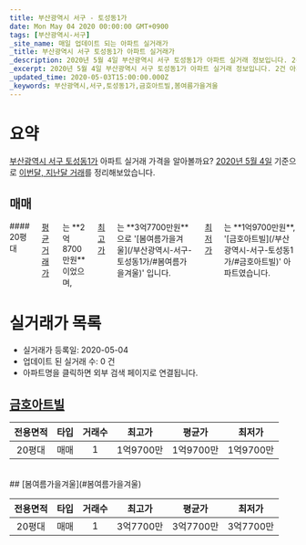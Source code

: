 ```yaml
---
title: 부산광역시 서구 - 토성동1가
date: Mon May 04 2020 00:00:00 GMT+0900
tags: [부산광역시-서구]
_site_name: 매일 업데이트 되는 아파트 실거래가
_title: 부산광역시 서구 토성동1가 아파트 실거래가
_description: 2020년 5월 4일 부산광역시 서구 토성동1가 아파트 실거래 정보입니다. 2건 아파트 정보가 있습니다.
_excerpt: 2020년 5월 4일 부산광역시 서구 토성동1가 아파트 실거래 정보입니다. 2건 아파트 정보가 있습니다.
_updated_time: 2020-05-03T15:00:00.000Z
_keywords: 부산광역시,서구,토성동1가,금호아트빌,봄여름가을겨울
---
```





# 요약
<ins>부산광역시 서구 토성동1가</ins> 아파트 실거래 가격을 알아볼까요? <ins>2020년 5월 4일</ins> 기준으로 <ins>이번달, 지난달 거래</ins>를 정리해보았습니다.

## 매매
<div class="container">
<div class="twelve columns" markdown="1">
#### 20평대
<ins>평균 거래가</ins>는 **2억8700만원**이었으며, <ins>최고가</ins>는 **3억7700만원**으로 '[봄여름가을겨울](/부산광역시-서구-토성동1가/#봄여름가을겨울)' 입니다. <ins>최저가</ins>는 **1억9700만원**, '[금호아트빌](/부산광역시-서구-토성동1가/#금호아트빌)' 아파트였습니다.
</div>
</div>



# 실거래가 목록
- 실거래가 등록일: 2020-05-04
- 업데이트 된 실거래 수: 0 건
- 아파트명을 클릭하면 외부 검색 페이지로 연결됩니다.

## [금호아트빌](#금호아트빌)

|전용면적|타입|거래수|최고가|평균가|최저가|
|:---:|:---:|:---:|:---:|:---:|:---:|
|20평대|<span class="deal-type-1">매매</span>|1|1억9700만|1억9700만|1억9700만|

<br/>
## [봄여름가을겨울](#봄여름가을겨울)

|전용면적|타입|거래수|최고가|평균가|최저가|
|:---:|:---:|:---:|:---:|:---:|:---:|
|20평대|<span class="deal-type-1">매매</span>|1|3억7700만|3억7700만|3억7700만|

<br/>



